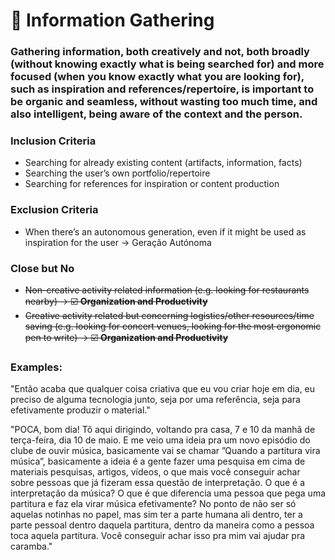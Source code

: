# 🧺 Information Gathering

### Gathering information, both creatively and not, both broadly (without knowing exactly what is being searched for) and more focused (when you know exactly what you are looking for), such as inspiration and references/repertoire, is important to be organic and seamless, without wasting too much time, and also intelligent, being aware of the context and the person.

### Inclusion Criteria

* Searching for already existing content (artifacts, information, facts)
* Searching the user’s own portfolio/repertoire
* Searching for references for inspiration or content production

### Exclusion Criteria

* When there’s an autonomous generation, even if it might be used as inspiration for the user → Geração Autónoma

### Close but No

* ~~Non-creative activity related information (e.g. looking for restaurants nearby) → ☑️ **Organization and Productivity**~~
* ~~Creative activity related but concerning logistics/other resources/time saving (e.g. looking for concert venues, looking for the most ergonomic pen to write) → ☑️ **Organization and Productivity**~~

### Examples:

"Então acaba que qualquer coisa criativa que eu vou criar hoje em dia, eu preciso de alguma tecnologia junto, seja por uma referência, seja para efetivamente produzir o material."

"POCA, bom dia! Tô aqui dirigindo, voltando pra casa, 7 e 10 da manhã de terça-feira, dia 10 de maio. E me veio uma ideia pra um novo episódio do clube de ouvir música, basicamente vai se chamar ”Quando a partitura vira música”, basicamente a ideia é a gente fazer uma pesquisa em cima de materiais pesquisas, artigos, vídeos, o que mais você conseguir achar sobre pessoas que já fizeram essa questão de interpretação. O que é a interpretação da música? O que é que diferencia uma pessoa que pega uma partitura e faz ela virar música efetivamente? No ponto de não ser só aquelas notinhas no papel, mas sim ter a parte humana ali dentro, ter a parte pessoal dentro daquela partitura, dentro da maneira como a pessoa toca aquela partitura. Você conseguir achar isso pra mim vai ajudar pra caramba."
